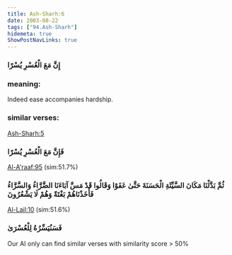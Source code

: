```yaml
---
title: Ash-Sharh:6
date: 2003-08-22
tags: ["94.Ash-Sharh"]
hidemeta: true 
ShowPostNavLinks: true 
---
```

### إِنَّ مَعَ الْعُسْرِ يُسْرًا
### meaning: 
Indeed ease accompanies hardship.
### similar verses: 

[Ash-Sharh:5](/94/5)

### فَإِنَّ مَعَ الْعُسْرِ يُسْرًا

[Al-A'raaf:95](/7/95) (sim:51.7%)

### ثُمَّ بَدَّلْنَا مَكَانَ السَّيِّئَةِ الْحَسَنَةَ حَتَّىٰ عَفَوْا وَقَالُوا قَدْ مَسَّ آبَاءَنَا الضَّرَّاءُ وَالسَّرَّاءُ فَأَخَذْنَاهُمْ بَغْتَةً وَهُمْ لَا يَشْعُرُونَ

[Al-Lail:10](/92/10) (sim:51.6%)

### فَسَنُيَسِّرُهُ لِلْعُسْرَىٰ

Our AI only can find similar verses with similarity score > 50% 

